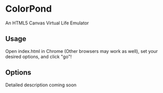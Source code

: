 ColorPond
=========

An HTML5 Canvas Virtual Life Emulator

Usage
-----

Open index.html in Chrome (Other browsers may work as well), set your desired options, and click "go"!


Options
-------

Detailed description coming soon